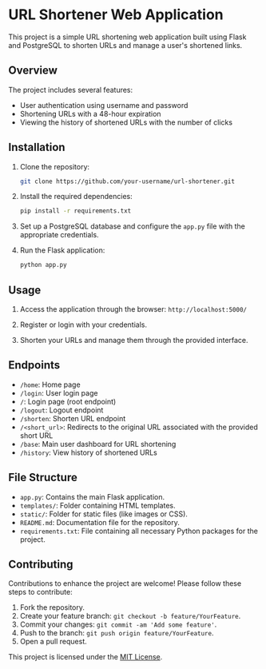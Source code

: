 # URL Shortener Web Application

This project is a simple URL shortening web application built using Flask and PostgreSQL to shorten URLs and manage a user's shortened links.

## Overview

The project includes several features:
- User authentication using username and password
- Shortening URLs with a 48-hour expiration
- Viewing the history of shortened URLs with the number of clicks

## Installation

1. Clone the repository:

    ```bash
    git clone https://github.com/your-username/url-shortener.git
    ```

2. Install the required dependencies:

    ```bash
    pip install -r requirements.txt
    ```

3. Set up a PostgreSQL database and configure the `app.py` file with the appropriate credentials.

4. Run the Flask application:

    ```bash
    python app.py
    ```

## Usage

1. Access the application through the browser: `http://localhost:5000/`

2. Register or login with your credentials.

3. Shorten your URLs and manage them through the provided interface.

## Endpoints

- `/home`: Home page
- `/login`: User login page
- `/`: Login page (root endpoint)
- `/logout`: Logout endpoint
- `/shorten`: Shorten URL endpoint
- `/<short_url>`: Redirects to the original URL associated with the provided short URL
- `/base`: Main user dashboard for URL shortening
- `/history`: View history of shortened URLs

## File Structure

- `app.py`: Contains the main Flask application.
- `templates/`: Folder containing HTML templates.
- `static/`: Folder for static files (like images or CSS).
- `README.md`: Documentation file for the repository.
- `requirements.txt`: File containing all necessary Python packages for the project.

## Contributing

Contributions to enhance the project are welcome! Please follow these steps to contribute:

1. Fork the repository.
2. Create your feature branch: `git checkout -b feature/YourFeature`.
3. Commit your changes: `git commit -am 'Add some feature'`.
4. Push to the branch: `git push origin feature/YourFeature`.
5. Open a pull request.

This project is licensed under the [MIT License](LICENSE).
